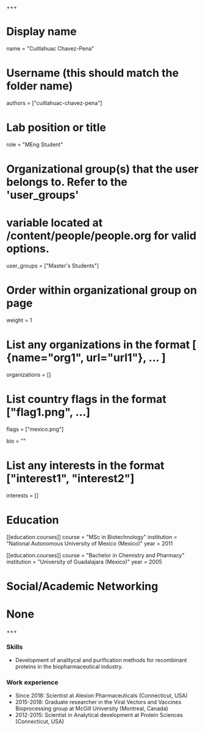 +++
# Display name
name = "Cuitlahuac Chavez-Pena"

# Username (this should match the folder name)
authors = ["cuitlahuac-chavez-pena"]

# Lab position or title
role = "MEng Student"

# Organizational group(s) that the user belongs to. Refer to the 'user_groups'
# variable located at /content/people/people.org for valid options.
user_groups = ["Master's Students"]

# Order within organizational group on page
weight = 1

# List any organizations in the format [ {name="org1", url="url1"}, ... ]
organizations = []

# List country flags in the format ["flag1.png", ...]
flags = ["mexico.png"]

bio = ""

# List any interests in the format ["interest1", "interest2"]
interests = []

# Education
[[education.courses]]
  course = "MSc in Biotechnology"
  institution = "National Autonomous University of Mexico (Mexico)"
  year = 2011

[[education.courses]]
  course = "Bachelor in Chemistry and Pharmacy"
  institution = "University of Guadalajara (Mexico)"
  year = 2005

# Social/Academic Networking
# None
+++

### Skills
- Development of analitycal and purification methods for recombinant proteins in
  the biopharmaceutical industry.

### Work experience
- Since 2018: Scientist at Alexion Pharmaceuticals (Connecticut, USA)
- 2015-2018: Graduate researcher in the Viral Vectors and Vaccines Bioprocessing
  group at McGill University (Montreal, Canada)
- 2012-2015: Scientist in Analytical development at Protein Sciences
  (Connecticut, USA)
